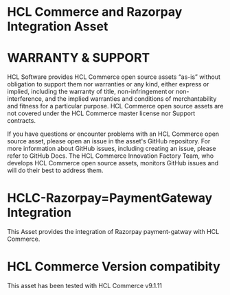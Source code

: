 # HCL Commerce and Razorpay Integration Asset

# WARRANTY & SUPPORT

HCL Software provides HCL Commerce open source assets “as-is” without obligation to support them nor warranties or any kind, either express or implied, including the warranty of title, non-infringement or non-interference, and the implied warranties and conditions of merchantability and fitness for a particular purpose. HCL Commerce open source assets are not covered under the HCL Commerce master license nor Support contracts.

If you have questions or encounter problems with an HCL Commerce open source asset, please open an issue in the asset's GitHub repository. For more information about GitHub issues, including creating an issue, please refer to GitHub Docs. The HCL Commerce Innovation Factory Team, who develops HCL Commerce open source assets, monitors GitHub issues and will do their best to address them.

# HCLC-Razorpay=PaymentGateway Integration
This Asset provides the integration of Razorpay payment-gatway with HCL Commerce.

# HCL Commerce Version compatibity
This asset has been tested with HCL Commerce v9.1.11
